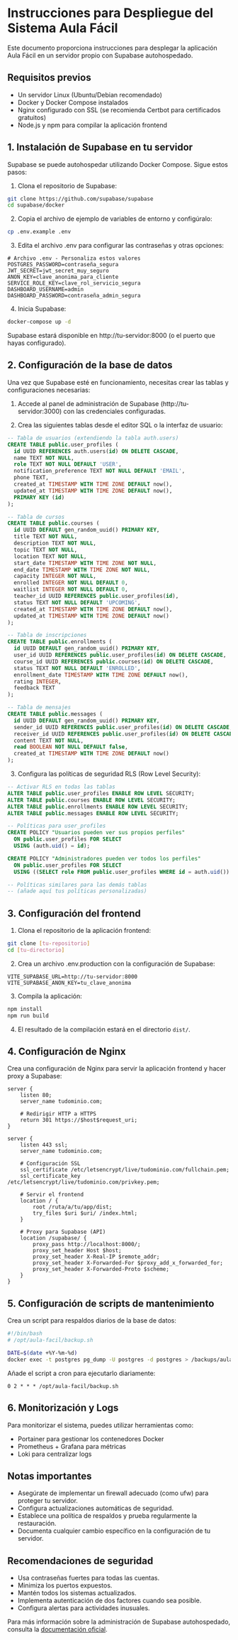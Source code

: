 
# Instrucciones para Despliegue del Sistema Aula Fácil

Este documento proporciona instrucciones para desplegar la aplicación Aula Fácil en un servidor propio con Supabase autohospedado.

## Requisitos previos

- Un servidor Linux (Ubuntu/Debian recomendado)
- Docker y Docker Compose instalados
- Nginx configurado con SSL (se recomienda Certbot para certificados gratuitos)
- Node.js y npm para compilar la aplicación frontend

## 1. Instalación de Supabase en tu servidor

Supabase se puede autohospedar utilizando Docker Compose. Sigue estos pasos:

1. Clona el repositorio de Supabase:

```bash
git clone https://github.com/supabase/supabase
cd supabase/docker
```

2. Copia el archivo de ejemplo de variables de entorno y configúralo:

```bash
cp .env.example .env
```

3. Edita el archivo .env para configurar las contraseñas y otras opciones:

```
# Archivo .env - Personaliza estos valores
POSTGRES_PASSWORD=contraseña_segura
JWT_SECRET=jwt_secret_muy_seguro
ANON_KEY=clave_anonima_para_cliente
SERVICE_ROLE_KEY=clave_rol_servicio_segura
DASHBOARD_USERNAME=admin
DASHBOARD_PASSWORD=contraseña_admin_segura
```

4. Inicia Supabase:

```bash
docker-compose up -d
```

Supabase estará disponible en http://tu-servidor:8000 (o el puerto que hayas configurado).

## 2. Configuración de la base de datos

Una vez que Supabase esté en funcionamiento, necesitas crear las tablas y configuraciones necesarias:

1. Accede al panel de administración de Supabase (http://tu-servidor:3000) con las credenciales configuradas.

2. Crea las siguientes tablas desde el editor SQL o la interfaz de usuario:

```sql
-- Tabla de usuarios (extendiendo la tabla auth.users)
CREATE TABLE public.user_profiles (
  id UUID REFERENCES auth.users(id) ON DELETE CASCADE,
  name TEXT NOT NULL,
  role TEXT NOT NULL DEFAULT 'USER',
  notification_preference TEXT NOT NULL DEFAULT 'EMAIL',
  phone TEXT,
  created_at TIMESTAMP WITH TIME ZONE DEFAULT now(),
  updated_at TIMESTAMP WITH TIME ZONE DEFAULT now(),
  PRIMARY KEY (id)
);

-- Tabla de cursos
CREATE TABLE public.courses (
  id UUID DEFAULT gen_random_uuid() PRIMARY KEY,
  title TEXT NOT NULL,
  description TEXT NOT NULL,
  topic TEXT NOT NULL,
  location TEXT NOT NULL,
  start_date TIMESTAMP WITH TIME ZONE NOT NULL,
  end_date TIMESTAMP WITH TIME ZONE NOT NULL,
  capacity INTEGER NOT NULL,
  enrolled INTEGER NOT NULL DEFAULT 0,
  waitlist INTEGER NOT NULL DEFAULT 0,
  teacher_id UUID REFERENCES public.user_profiles(id),
  status TEXT NOT NULL DEFAULT 'UPCOMING',
  created_at TIMESTAMP WITH TIME ZONE DEFAULT now(),
  updated_at TIMESTAMP WITH TIME ZONE DEFAULT now()
);

-- Tabla de inscripciones
CREATE TABLE public.enrollments (
  id UUID DEFAULT gen_random_uuid() PRIMARY KEY,
  user_id UUID REFERENCES public.user_profiles(id) ON DELETE CASCADE,
  course_id UUID REFERENCES public.courses(id) ON DELETE CASCADE,
  status TEXT NOT NULL DEFAULT 'ENROLLED',
  enrollment_date TIMESTAMP WITH TIME ZONE DEFAULT now(),
  rating INTEGER,
  feedback TEXT
);

-- Tabla de mensajes
CREATE TABLE public.messages (
  id UUID DEFAULT gen_random_uuid() PRIMARY KEY,
  sender_id UUID REFERENCES public.user_profiles(id) ON DELETE CASCADE,
  receiver_id UUID REFERENCES public.user_profiles(id) ON DELETE CASCADE,
  content TEXT NOT NULL,
  read BOOLEAN NOT NULL DEFAULT false,
  created_at TIMESTAMP WITH TIME ZONE DEFAULT now()
);
```

3. Configura las políticas de seguridad RLS (Row Level Security):

```sql
-- Activar RLS en todas las tablas
ALTER TABLE public.user_profiles ENABLE ROW LEVEL SECURITY;
ALTER TABLE public.courses ENABLE ROW LEVEL SECURITY;
ALTER TABLE public.enrollments ENABLE ROW LEVEL SECURITY;
ALTER TABLE public.messages ENABLE ROW LEVEL SECURITY;

-- Políticas para user_profiles
CREATE POLICY "Usuarios pueden ver sus propios perfiles"
  ON public.user_profiles FOR SELECT
  USING (auth.uid() = id);

CREATE POLICY "Administradores pueden ver todos los perfiles"
  ON public.user_profiles FOR SELECT
  USING ((SELECT role FROM public.user_profiles WHERE id = auth.uid()) = 'ADMIN');

-- Políticas similares para las demás tablas
-- (añade aquí tus políticas personalizadas)
```

## 3. Configuración del frontend

1. Clona el repositorio de la aplicación frontend:

```bash
git clone [tu-repositorio]
cd [tu-directorio]
```

2. Crea un archivo .env.production con la configuración de Supabase:

```
VITE_SUPABASE_URL=http://tu-servidor:8000
VITE_SUPABASE_ANON_KEY=tu_clave_anonima
```

3. Compila la aplicación:

```bash
npm install
npm run build
```

4. El resultado de la compilación estará en el directorio `dist/`.

## 4. Configuración de Nginx

Crea una configuración de Nginx para servir la aplicación frontend y hacer proxy a Supabase:

```nginx
server {
    listen 80;
    server_name tudominio.com;
    
    # Redirigir HTTP a HTTPS
    return 301 https://$host$request_uri;
}

server {
    listen 443 ssl;
    server_name tudominio.com;
    
    # Configuración SSL
    ssl_certificate /etc/letsencrypt/live/tudominio.com/fullchain.pem;
    ssl_certificate_key /etc/letsencrypt/live/tudominio.com/privkey.pem;
    
    # Servir el frontend
    location / {
        root /ruta/a/tu/app/dist;
        try_files $uri $uri/ /index.html;
    }
    
    # Proxy para Supabase (API)
    location /supabase/ {
        proxy_pass http://localhost:8000/;
        proxy_set_header Host $host;
        proxy_set_header X-Real-IP $remote_addr;
        proxy_set_header X-Forwarded-For $proxy_add_x_forwarded_for;
        proxy_set_header X-Forwarded-Proto $scheme;
    }
}
```

## 5. Configuración de scripts de mantenimiento

Crea un script para respaldos diarios de la base de datos:

```bash
#!/bin/bash
# /opt/aula-facil/backup.sh

DATE=$(date +%Y-%m-%d)
docker exec -t postgres pg_dump -U postgres -d postgres > /backups/aula_facil_$DATE.sql
```

Añade el script a cron para ejecutarlo diariamente:

```
0 2 * * * /opt/aula-facil/backup.sh
```

## 6. Monitorización y Logs

Para monitorizar el sistema, puedes utilizar herramientas como:

- Portainer para gestionar los contenedores Docker
- Prometheus + Grafana para métricas
- Loki para centralizar logs

## Notas importantes

- Asegúrate de implementar un firewall adecuado (como ufw) para proteger tu servidor.
- Configura actualizaciones automáticas de seguridad.
- Establece una política de respaldos y prueba regularmente la restauración.
- Documenta cualquier cambio específico en la configuración de tu servidor.

## Recomendaciones de seguridad

- Usa contraseñas fuertes para todas las cuentas.
- Minimiza los puertos expuestos.
- Mantén todos los sistemas actualizados.
- Implementa autenticación de dos factores cuando sea posible.
- Configura alertas para actividades inusuales.

Para más información sobre la administración de Supabase autohospedado, consulta la [documentación oficial](https://supabase.com/docs/guides/self-hosting).
